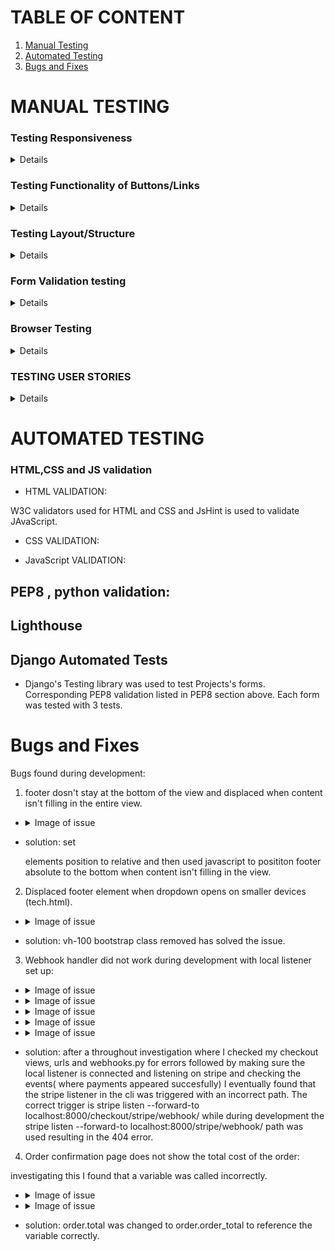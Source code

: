 

# TABLE OF CONTENT

1. [ Manual Testing ](#manual)
2. [ Automated Testing ](#auto)
3. [ Bugs and Fixes ](#bugs)

# MANUAL TESTING <a name="manual"></a>

### Testing Responsiveness

<details>

| **Feature** | **Test Method** | **Expectation** | **Outcome** |
|-------------|-----------------|-----------------|-------------|

</details>

### Testing Functionality of Buttons/Links

<details>


</details>

### Testing Layout/Structure

<details>

| **Feature** | **Test Method** | **Expectation** | **Outcome** |
|-------------|-----------------|-----------------|-------------|

</details>

### Form Validation testing

<details>

| **Feature** | **Test Method** | **Expectation** | **Outcome** |
|-------------|-----------------|-----------------|-------------|

</details>

### Browser Testing

<details>

| **Feature** | **Test Method** | **Expectation** | **Outcome** |
|-------------|-----------------|-----------------|-------------|

</details>

### TESTING USER STORIES

<details>

| **Feature** | **Test Method** | **Expectation** | **Outcome** |
|-------------|-----------------|-----------------|-------------|

</details>




# AUTOMATED TESTING <a name="auto"></a>

### HTML,CSS and JS validation

* HTML VALIDATION:    

W3C validators used for HTML and CSS and JsHint is used to validate JAvaScript.
    


* CSS VALIDATION: 
    

* JavaScript VALIDATION: 
    

## PEP8 , python validation:


## Lighthouse 


## Django Automated Tests

- Django's Testing library was used to test Projects's forms. Corresponding PEP8 validation listed in PEP8 section above. Each form was tested with 3 tests.




# Bugs and Fixes <a name="bugs"></a>

Bugs found during development:

1. footer dosn't stay at the bottom of the view and displaced when content isn't filling in the entire view.

-   <details> <summary> Image of issue </summary>
    <img src="static/images/readme_images/bugs/issue1.jpg">
    </details>

- solution: set <footer> elements position to relative and then used javascript to posititon footer absolute to the bottom when content isn't filling in the view.


2. Displaced footer element when dropdown opens on smaller devices (tech.html).

-   <details> <summary> Image of issue </summary>
    <img src="static/images/readme_images/bugs/issue2.jpg">
    </details>

- solution: vh-100 bootstrap class removed has solved the issue.

3. Webhook handler did not work during development with local listener set up:

-   <details> <summary> Image of issue </summary>
    <img src="static/images/readme_images/bugs/python_404.jpg">
    </details>

-   <details> <summary> Image of issue </summary>
    <img src="static/images/readme_images/bugs/stripe_cli.jpg">
    </details>

-   <details> <summary> Image of issue </summary>
    <img src="static/images/readme_images/bugs/stripe_events_succeed.jpg">
    </details>

-   <details> <summary> Image of issue </summary>
    <img src="static/images/readme_images/bugs/stripe_webhook_listener.jpg">
    </details>

-   <details> <summary> Image of issue </summary>
    <img src="static/images/readme_images/bugs/trigger_succeed.jpg">
    </details>

- solution: after a throughout investigation where I checked my checkout views, urls and webhooks.py for errors followed by making sure the local listener is connected and listening on stripe and checking the events( where payments appeared succesfully) I eventually found that the stripe listener in the cli was triggered with an incorrect path.
The correct trigger is stripe listen --forward-to localhost:8000/checkout/stripe/webhook/ while during development the 
 stripe listen --forward-to localhost:8000/stripe/webhook/ path was used resulting in the 404 error.

4. Order confirmation page does not show the total cost of the order:

investigating this I found that a variable was called incorrectly.

-   <details> <summary> Image of issue </summary>
    <img src="static/images/readme_images/bugs/issue3.jpg">
    </details>

-   <details> <summary> Image of issue </summary>
    <img src="static/images/readme_images/bugs/issue3_solution.jpg">
    </details>

- solution: order.total was changed to order.order_total to reference the variable correctly.
